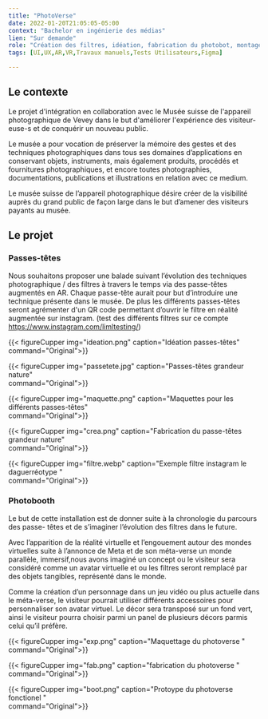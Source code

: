 ```yaml
---
title: "PhotoVerse"
date: 2022-01-20T21:05:05-05:00
context: "Bachelor en ingénierie des médias"
lien: "Sur demande"
role: "Création des filtres, idéation, fabrication du photobot, montage photographie, maquettage,"
tags: [UI,UX,AR,VR,Travaux manuels,Tests Utilisateurs,Figma]

---
```


## Le contexte
Le projet d'intégration en collaboration avec le Musée suisse de l'appareil photographique de Vevey dans le but d'améliorer l'expérience des visiteur-euse-s et de conquérir un nouveau public.

Le musée a pour vocation de préserver la mémoire des gestes et des  techniques photographiques dans tous ses domaines d’applications en
conservant objets, instruments, mais également produits, procédés et fournitures photographiques, et encore toutes photographies,
documentations, publications et illustrations en relation avec ce medium.

Le musée suisse de l’appareil photographique désire créer de la visibilité auprès du grand public de façon large dans le but d’amener des visiteurs payants au musée.

## Le projet

### Passes-têtes
Nous souhaitons proposer une balade
suivant l’évolution des techniques
photographique / des filtres à travers le
temps via des passe-têtes augmentés en AR.
Chaque passe-tête aurait pour but d’introduire une technique présente dans le musée. De plus les différents passes-têtes seront agrémenter d'un QR code permettant d’ouvrir le filtre en réalité augmentée sur instagram. (test des différents filtres sur ce compte https://www.instagram.com/limltesting/)

{{< figureCupper
img="ideation.png" 
caption="Idéation passes-têtes"  
command="Original">}}


{{< figureCupper
img="passetete.jpg" 
caption="Passes-têtes grandeur nature"  
command="Original">}}

{{< figureCupper
img="maquette.png" 
caption="Maquettes pour les différents passes-têtes"  
command="Original">}}

{{< figureCupper
img="crea.png" 
caption="Fabrication du passe-têtes grandeur nature"  
command="Original">}}

{{< figureCupper
img="filtre.webp" 
caption="Exemple filtre instagram le daguerréotype "  
command="Original">}}



### Photobooth
Le but de cette installation est de donner suite à la chronologie du parcours des passe-
têtes et de s’imaginer l’évolution des filtres dans le future.

Avec l’apparition de la réalité virtuelle et l’engouement autour des mondes virtuelles suite à l’annonce de Meta et de son méta-verse un monde parallèle, immersif,nous avons imaginé un concept ou le visiteur sera considéré comme un avatar virtuelle et ou les filtres seront remplacé par des objets tangibles, représenté dans le monde.

Comme la création d’un personnage dans un jeu vidéo ou plus actuelle dans le méta-verse, le visiteur pourrait utiliser différents accessoires pour personnaliser son avatar virtuel. Le décor sera transposé sur un fond vert, ainsi le visiteur pourra choisir parmi un panel de plusieurs décors parmis celui qu’il préfère.


{{< figureCupper
img="exp.png" 
caption="Maquettage du photoverse "  
command="Original">}}


{{< figureCupper
img="fab.png" 
caption="fabrication du photoverse "  
command="Original">}}


{{< figureCupper
img="boot.png" 
caption="Protoype du photoverse fonctionel "  
command="Original">}}
